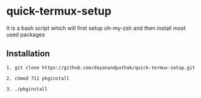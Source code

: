 # quick-termux-setup

It is a bash script which will first setup oh-my-zsh and then install most used packages

## Installation

```
1. git clone https://github.com/dayanandpathak/quick-termux-setup.git

2. chmod 711 pkginstall
   
3. ./pkginstall

```
